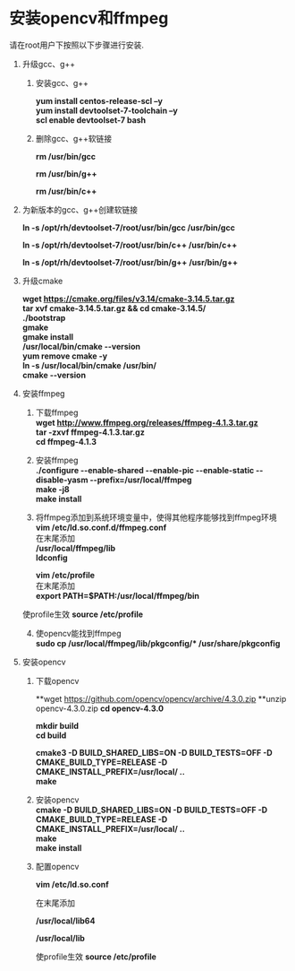# 安装opencv和ffmpeg<a name="ZH-CN_TOPIC_0228768065"></a>

请在root用户下按照以下步骤进行安装.


1.  升级gcc、g++
    1.  安装gcc、g++  

        **yum install centos-release-scl –y**  
        **yum install devtoolset-7-toolchain –y**  
        **scl enable devtoolset-7 bash**
        
    2. 删除gcc、g++软链接  
    
       **rm  /usr/bin/gcc**       

       **rm  /usr/bin/g++**     
    
       **rm /usr/bin/c++**
    
2. 为新版本的gcc、g++创建软链接    
   
   **ln -s /opt/rh/devtoolset-7/root/usr/bin/gcc /usr/bin/gcc**   
   
   **ln -s /opt/rh/devtoolset-7/root/usr/bin/c++ /usr/bin/c++**   
   
   **ln -s /opt/rh/devtoolset-7/root/usr/bin/g++ /usr/bin/g++**

3.  升级cmake   

    **wget https://cmake.org/files/v3.14/cmake-3.14.5.tar.gz**      
    **tar xvf cmake-3.14.5.tar.gz && cd cmake-3.14.5/**      
    **./bootstrap**     
    **gmake**  
    **gmake install**  
    **/usr/local/bin/cmake --version**  
    **yum remove cmake -y**  
    **ln -s /usr/local/bin/cmake /usr/bin/**  
    **cmake --version**
    
4. 安装ffmpeg  

   1. 下载ffmpeg  
      **wget http://www.ffmpeg.org/releases/ffmpeg-4.1.3.tar.gz**  
      **tar -zxvf ffmpeg-4.1.3.tar.gz**  
      **cd ffmpeg-4.1.3**  

   2. 安装ffmpeg  
      **./configure --enable-shared --enable-pic --enable-static --disable-yasm --prefix=/usr/local/ffmpeg**  
      **make -j8**  
      **make install**

   3.  将ffmpeg添加到系统环境变量中，使得其他程序能够找到ffmpeg环境  
   	**vim /etc/ld.so.conf.d/ffmpeg.conf**  
   	在末尾添加    
   	**/usr/local/ffmpeg/lib**  
   	**ldconfig**  

       **vim /etc/profile**   
   	在末尾添加    
   	**export PATH=$PATH:/usr/local/ffmpeg/bin**  

   	使profile生效
   	**source /etc/profile** 
   	
   4. 使opencv能找到ffmpeg  
      **sudo cp /usr/local/ffmpeg/lib/pkgconfig/\*  /usr/share/pkgconfig**

5.  安装opencv
	1. 下载opencv    

       **wget https://github.com/opencv/opencv/archive/4.3.0.zip **unzip opencv-4.3.0.zip
       **cd opencv-4.3.0**  
    
       **mkdir build**  
       **cd build**

	   **cmake3 -D BUILD_SHARED_LIBS=ON -D BUILD_TESTS=OFF -D CMAKE_BUILD_TYPE=RELEASE -D CMAKE_INSTALL_PREFIX=/usr/local/ ..**  
	   **make**
    
    2. 安装opencv    
       **cmake -D BUILD_SHARED_LIBS=ON -D BUILD_TESTS=OFF -D CMAKE_BUILD_TYPE=RELEASE -D CMAKE_INSTALL_PREFIX=/usr/local/ ..**  
	   **make**  
       **make install**      
    
    3. 配置opencv
    
       **vim /etc/ld.so.conf**
    
       在末尾添加 
    
       **/usr/local/lib64**
    
       **/usr/local/lib**
    
       使profile生效
       **source /etc/profile** 


​       

